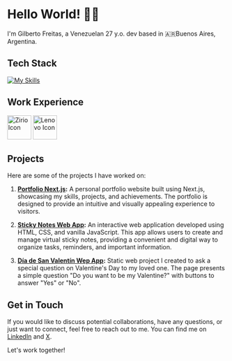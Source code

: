 # Hello World! 👋🏻
I'm Gilberto Freitas, a Venezuelan 27 y.o. dev based in 🇦🇷Buenos Aires, Argentina.

 ## Tech Stack
 [![My Skills](https://skillicons.dev/icons?i=html,css,js,ts,react,nextjs,astro,tailwind,py)](https://skillicons.dev)

 ## Work Experience
<img height="55px" width="auto" src="https://i.ibb.co/NjwftWk/icons-zirio.png" alt="Zirio Icon" border="0"> <img height="55px" width="auto" src="https://i.ibb.co/D9ypcG2/icons-svg.png" alt="Lenovo Icon" border="0">

## Projects
Here are some of the projects I have worked on:

1. **[Portfolio Next.js](https://github.com/FreitasGilberto/portfolio-next):** A personal portfolio website built using Next.js, showcasing my skills, projects, and achievements. The portfolio is designed to provide an intuitive and visually appealing experience to visitors.

2. **[Sticky Notes Web App](https://github.com/FreitasGilberto/sticky-notes):** An interactive web application developed using HTML, CSS, and vanilla JavaScript. This app allows users to create and manage virtual sticky notes, providing a convenient and digital way to organize tasks, reminders, and important information.

3. **[Día de San Valentín Wep App](https://github.com/FreitasGilberto/para-teo):** Static web project I created to ask a special question on Valentine's Day to my loved one. The page presents a simple question "Do you want to be my Valentine?" with buttons to answer "Yes" or "No".

## Get in Touch
If you would like to discuss potential collaborations, have any questions, or just want to connect, feel free to reach out to me. You can find me on [LinkedIn](https://www.linkedin.com/in/gilberto-freitas/) and [X](https://x.com/freitasbernaez).

Let's work together!
